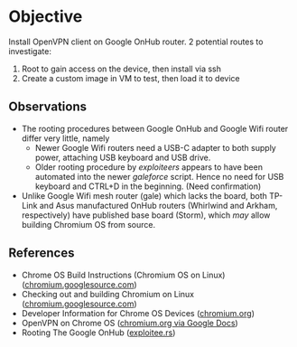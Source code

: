 # Objective
Install OpenVPN client on Google OnHub router. 2 potential routes to investigate:
1. Root to gain access on the device, then install via ssh
1. Create a custom image in VM to test, then load it to device

## Observations
- The rooting procedures between Google OnHub and Google Wifi router differ very little, namely
  - Newer Google Wifi routers need a USB-C adapter to both supply power, attaching USB keyboard and USB drive.
  - Older rooting procedure by _exploiteers_ appears to have been automated into the newer _galeforce_ script. Hence no need for USB keyboard and CTRL+D in the beginning. (Need confirmation)
- Unlike Google Wifi mesh router (gale) which lacks the board, both TP-Link and Asus manufactured OnHub routers (Whirlwind and Arkham, respectively) have published base board (Storm), which _may_ allow building Chromium OS from source.

## References
- Chrome OS Build Instructions (Chromium OS on Linux) ([chromium.googlesource.com](https://chromium.googlesource.com/chromium/src/+/master/docs/chromeos_build_instructions.md)) 
- Checking out and building Chromium on Linux ([chromium.googlesource.com](https://chromium.googlesource.com/chromium/src/+/master/docs/linux_build_instructions.md))
- Developer Information for Chrome OS Devices ([chromium.org](https://www.chromium.org/chromium-os/developer-information-for-chrome-os-devices))
- OpenVPN on Chrome OS ([chromium.org via Google Docs](https://docs.google.com/document/d/18TU22gueH5OKYHZVJ5nXuqHnk2GN6nDvfu2Hbrb4YLE/pub))
- Rooting The Google OnHub ([exploitee.rs](https://www.exploitee.rs/index.php/Rooting_The_Google_OnHub))
